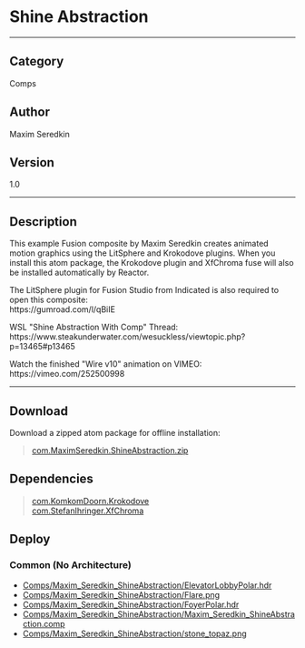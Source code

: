 # Shine Abstraction
___

## Category
Comps

## Author
Maxim Seredkin

## Version
1.0

___

## Description
<p>This example Fusion composite by Maxim Seredkin creates animated motion graphics using the LitSphere and Krokodove plugins. When you install this atom package, the Krokodove plugin and XfChroma fuse will also be installed automatically by Reactor.</p>

<p>The LitSphere plugin for Fusion Studio from Indicated is also required to open this composite:<br>
https://gumroad.com/l/qBiIE</p>

<p>WSL "Shine Abstraction With Comp" Thread:<br>
https://www.steakunderwater.com/wesuckless/viewtopic.php?p=13465#p13465
</p>

<p>Watch the finished "Wire v10" animation on VIMEO:<br>
https://vimeo.com/252500998</p>

___

## Download

Download a zipped atom package for offline installation:
> [com.MaximSeredkin.ShineAbstraction.zip](https://gitlab.com/WeSuckLess/Reactor/-/archive/master/Reactor-master.zip?path=Atoms/com.MaximSeredkin.ShineAbstraction)  

## Dependencies

> [com.KomkomDoorn.Krokodove](com.KomkomDoorn.Krokodove.md)  
> [com.StefanIhringer.XfChroma](com.StefanIhringer.XfChroma.md)  
## Deploy

### Common (No Architecture)

<ul>
<li><a href="https://gitlab.com/WeSuckLess/Reactor/-/blob/master/Atoms/com.MaximSeredkin.ShineAbstraction/Comps/Maxim_Seredkin_ShineAbstraction/ElevatorLobbyPolar.hdr?ref_type=heads">Comps/Maxim_Seredkin_ShineAbstraction/ElevatorLobbyPolar.hdr</a></li>
<li><a href="https://gitlab.com/WeSuckLess/Reactor/-/blob/master/Atoms/com.MaximSeredkin.ShineAbstraction/Comps/Maxim_Seredkin_ShineAbstraction/Flare.png?ref_type=heads">Comps/Maxim_Seredkin_ShineAbstraction/Flare.png</a></li>
<li><a href="https://gitlab.com/WeSuckLess/Reactor/-/blob/master/Atoms/com.MaximSeredkin.ShineAbstraction/Comps/Maxim_Seredkin_ShineAbstraction/FoyerPolar.hdr?ref_type=heads">Comps/Maxim_Seredkin_ShineAbstraction/FoyerPolar.hdr</a></li>
<li><a href="https://gitlab.com/WeSuckLess/Reactor/-/blob/master/Atoms/com.MaximSeredkin.ShineAbstraction/Comps/Maxim_Seredkin_ShineAbstraction/Maxim_Seredkin_ShineAbstraction.comp?ref_type=heads">Comps/Maxim_Seredkin_ShineAbstraction/Maxim_Seredkin_ShineAbstraction.comp</a></li>
<li><a href="https://gitlab.com/WeSuckLess/Reactor/-/blob/master/Atoms/com.MaximSeredkin.ShineAbstraction/Comps/Maxim_Seredkin_ShineAbstraction/stone_topaz.png?ref_type=heads">Comps/Maxim_Seredkin_ShineAbstraction/stone_topaz.png</a></li>
</ul>
